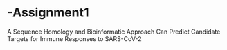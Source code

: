 # -Assignment1
A Sequence Homology and Bioinformatic Approach Can Predict Candidate Targets for Immune Responses to SARS-CoV-2

